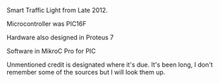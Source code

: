 Smart Traffic Light from Late 2012.

Microcontroller was PIC16F

Hardware also designed in Proteus 7

Software in MikroC Pro for PIC

Unmentioned credit is designated where it's due. It's been long, I don't remember some of the sources but I will look them up.
